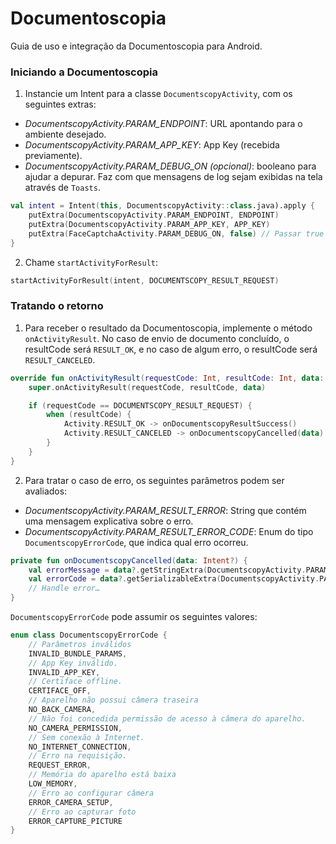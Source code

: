 # Documentoscopia

Guia de uso e integração da Documentoscopia para Android.

### Iniciando a Documentoscopia

1. Instancie um Intent para a classe `DocumentscopyActivity`, com os seguintes extras:
- *DocumentscopyActivity.PARAM_ENDPOINT*: URL apontando para o ambiente desejado.
- *DocumentscopyActivity.PARAM_APP_KEY*: App Key (recebida previamente).
- *DocumentscopyActivity.PARAM_DEBUG_ON (opcional)*: booleano para ajudar a depurar. Faz com que mensagens de log sejam exibidas na tela através de `Toasts`.
```kotlin
val intent = Intent(this, DocumentscopyActivity::class.java).apply {
    putExtra(DocumentscopyActivity.PARAM_ENDPOINT, ENDPOINT)
    putExtra(DocumentscopyActivity.PARAM_APP_KEY, APP_KEY)
    putExtra(FaceCaptchaActivity.PARAM_DEBUG_ON, false) // Passar true para mostrar logs na tela
}
```

2. Chame `startActivityForResult`:
```kotlin
startActivityForResult(intent, DOCUMENTSCOPY_RESULT_REQUEST)
```

### Tratando o retorno

1. Para receber o resultado da Documentoscopia, implemente o método `onActivityResult`. No caso de envio de documento concluído, o resultCode será `RESULT_OK`, e no caso de algum erro, o resultCode será `RESULT_CANCELED`.
```kotlin
override fun onActivityResult(requestCode: Int, resultCode: Int, data: Intent?) {
    super.onActivityResult(requestCode, resultCode, data)

    if (requestCode == DOCUMENTSCOPY_RESULT_REQUEST) {
        when (resultCode) {
            Activity.RESULT_OK -> onDocumentscopyResultSuccess()
            Activity.RESULT_CANCELED -> onDocumentscopyCancelled(data)
        }
    }
}
```

2. Para tratar o caso de erro, os seguintes parâmetros podem ser avaliados:
- *DocumentscopyActivity.PARAM_RESULT_ERROR*: String que contém uma mensagem explicativa sobre o erro.
- *DocumentscopyActivity.PARAM_RESULT_ERROR_CODE*: Enum do tipo `DocumentscopyErrorCode`, que indica qual erro ocorreu.
```kotlin
private fun onDocumentscopyCancelled(data: Intent?) {
    val errorMessage = data?.getStringExtra(DocumentscopyActivity.PARAM_RESULT_ERROR)
    val errorCode = data?.getSerializableExtra(DocumentscopyActivity.PARAM_RESULT_ERROR_CODE) as? DocumentscopyActivity
    // Handle error…
}
```

`DocumentscopyErrorCode` pode assumir os seguintes valores:
```kotlin
enum class DocumentscopyErrorCode {
    // Parâmetros inválidos
    INVALID_BUNDLE_PARAMS,
    // App Key inválido.
    INVALID_APP_KEY,
    // Certiface offline.
    CERTIFACE_OFF,
    // Aparelho não possui câmera traseira
    NO_BACK_CAMERA,
    // Não foi concedida permissão de acesso à câmera do aparelho.
    NO_CAMERA_PERMISSION,
    // Sem conexão à Internet.
    NO_INTERNET_CONNECTION,
    // Erro na requisição.
    REQUEST_ERROR,
    // Memória do aparelho está baixa
    LOW_MEMORY,
    // Erro ao configurar câmera
    ERROR_CAMERA_SETUP,
    // Erro ao capturar foto
    ERROR_CAPTURE_PICTURE
}
```
